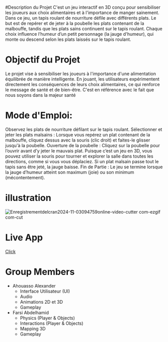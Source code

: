 #Description du Projet
C'est un jeu interactif en 3D conçu pour sensibiliser les joueurs aux choix alimentaires et à l'importance de manger sainement. Dans ce jeu, un tapis roulant de nourriture défile avec différents plats. Le but est de repérer et de jeter à la poubelle les plats contenant de la malbouffe, tandis que les plats sains continuent sur le tapis roulant. Chaque choix influence l’humeur d’un petit personnage (la jauge d'humeur), qui monte ou descend selon les plats laissés sur le tapis roulant.

# Objectif du Projet
Le projet vise à sensibiliser les joueurs à l'importance d'une alimentation équilibrée de manière intelligente. En jouant, les utilisateurs expérimentent directement les conséquences de leurs choix alimentaires, ce qui renforce le message de santé et de bien-être. C'est en référence avec le fait que nous soyons dans la majeur santé

# Mode d'Emploi:
Observez les plats de nourriture défilant sur le tapis roulant.
Sélectionner et jeter les plats malsains : Lorsque vous repérez un plat contenant de la malbouffe, cliquez dessus avec la souris (clic droit) et faites-le glisser jusqu'à la poubelle.
Ouverture de la poubelle : Cliquez sur la poubelle pour l’ouvrir avant d’y jeter le mauvais plat.
Puisque c’est un jeu en 3D, vous pouvez utiliser la souris pour tourner et explorer la salle dans toutes les directions, comme si vous vous déplaciez.
Si un plat malsain passe tout le tapis sans être jeté, la jauge baisse.
Fin de Partie : Le jeu se termine lorsque la jauge d’humeur atteint son maximum (joie) ou son minimum (mécontentement).

# illustration
![Enregistrementdelcran2024-11-03094759online-video-cutter com-ezgif com-cut](https://github.com/user-attachments/assets/69a8b2f3-eeef-4f3a-8f79-0cb8305ee68a)

# Live App
[Click](https://rayandu924.github.io/HealthController/)

# Group Members
- Ahouasso Alexander
  - Interface Utilisateur (UI)
  - Audio
  - Animations 2D et 3D
  - Gameplay
- Farsi Abdelhamid
  - Physics (Player & Objects)
  - Interactions (Player & Objects)
  - Mapping 3D
  - Gameplay

